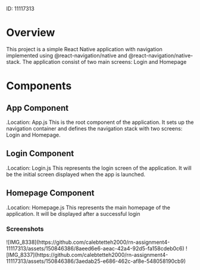  ID: 11117313
<h1>Overview</h1>
This project is a simple React Native application with navigation implemented using @react-navigation/native and @react-navigation/native-stack.
The application consist of two main screens: Login and Homepage
<h1>Components</h1>

<h2>App Component</h2>

.Location: App.js
This is the root component of the application. It sets up the navigation container and defines the navigation stack with two screens: Login and Homepage.

<h2>Login Component</h2>
.Location: Login.js
This represents the login screen of the application. It will be the initial screen displayed when the app is launched.

<h2>Homepage Component</h2>
.Location: Homepage.js
This represents the main homepage of the application. It will be displayed after a successful login

<h3>Screenshots</h3>
![IMG_8338](https://github.com/calebtetteh2000/rn-assignment4-11117313/assets/150846386/8aeed6e6-aeac-42a4-92d5-fa158cdeb0c6)
![IMG_8337](https://github.com/calebtetteh2000/rn-assignment4-11117313/assets/150846386/3aedab25-e686-462c-af8e-548058190cb9)
